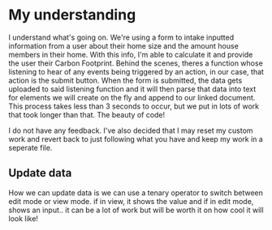 # My understanding
I understand what's going on. We're using a form to intake inputted information from a user about their home size and the amount house members in their home. With this info, I'm able to calculate it and provide the user their Carbon Footprint. Behind the scenes, theres a function whose listening to hear of any events being triggered by an action, in our case, that action is the submit button. When the form is submitted, the data gets uploaded to said listening function and it will then parse that data into text for elements we will create on the fly and append to our linked document. This process takes less than 3 seconds to occur, but we put in lots of work that took longer than that. The beauty of code!

I do not have any feedback. I've also decided that I may reset my custom work and revert back to just following what you have and keep my work in a seperate file.

## Update data
How we can update data is we can use a tenary operator to switch between edit mode or view mode. if in view, it shows the value and if in edit mode, shows an input.. it can be a lot of work but will be worth it on how cool it will look like!